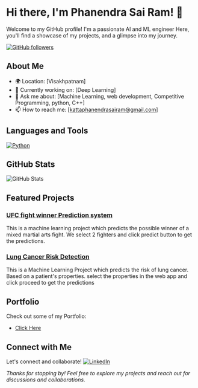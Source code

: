 <!-- Title -->
# Hi there, I'm Phanendra Sai Ram! 👋

<!-- Introduction -->
Welcome to my GitHub profile! I'm a passionate AI and ML engineer Here, you'll find a showcase of my projects, and a glimpse into my journey.

<!-- Badges (GitHub Stats, Social Media) -->
[![GitHub followers](https://img.shields.io/github/followers/heisenberg3376?label=Follow&style=social)](https://github.com/heisenberg3376)
<!--[![Twitter Follow](https://img.shields.io/twitter/follow/YourTwitterHandle?style=social)](https://twitter.com/YourTwitterHandle)-->
<!-- Add more badges for other social media profiles -->

<!-- About Me -->
## About Me
- 🌍 Location: [Visakhpatnam]
- 💼 Currently working on: [Deep Learning]
- 💬 Ask me about: [Machine Learning, web development, Competitive Programming, python, C++]
- 📫 How to reach me: [kattaphanendrasairam@gmail.com]

<!-- Languages and Tools -->
## Languages and Tools
[![Python](https://img.shields.io/badge/-Python-3776AB?style=flat-square&logo=python&logoColor=white)]()
<!--[![JavaScript](https://img.shields.io/badge/-JavaScript-F7DF1E?style=flat-square&logo=javascript&logoColor=black)]()-->

<!-- Add more badges for languages, tools, and frameworks -->

<!-- GitHub Stats -->
## GitHub Stats
![GitHub Stats](https://github-readme-stats.vercel.app/api?username=heisenberg3376&show_icons=true&theme=dracula)

<!-- Featured Projects -->
## Featured Projects
### [UFC fight winner Prediction system](https://github.com/heisenberg3376/UFC-fight-winner-Prediction-System)
This is a machine learning project which predicts the possible winner of a mixed martial arts fight. We select 2 fighters and click predict button to get the predictions.

### [Lung Cancer Risk Detection](https://github.com/heisenberg3376/Lung-Cancer-Risk-Detection-System)
This is a Machine Learning Project which predicts the risk of lung cancer. Based on a patient's properties. select the properties in the web app and click proceed to get the predictions

<!-- Blogs and Tutorials -->
## Portfolio
Check out some of my Portfolio:
- [Click Here](heisenberg3376.github.io/PhanendraPortfolio.github.io/)


<!-- Connect with Me -->
## Connect with Me
Let's connect and collaborate!
[![LinkedIn](https://img.shields.io/badge/-LinkedIn-0077B5?style=flat-square&logo=linkedin)](https://www.linkedin.com/in/phanendra-sai-ram-505313226/)

<!-- Footer -->
_Thanks for stopping by! Feel free to explore my projects and reach out for discussions and collaborations._


